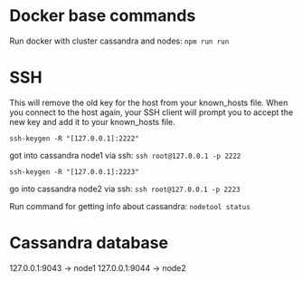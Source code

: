 # Docker base commands

Run docker with cluster cassandra and nodes: ``npm run run``

# SSH
This will remove the old key for the host from your known_hosts file.
When you connect to the host again, your SSH client will prompt you to accept the new key and add it to your known_hosts file.

```ssh-keygen -R "[127.0.0.1]:2222"```

got into cassandra node1 via ssh: ```ssh root@127.0.0.1 -p 2222```


```ssh-keygen -R "[127.0.0.1]:2223"```

go into cassandra node2 via ssh: ```ssh root@127.0.0.1 -p 2223```

Run command for getting info about cassandra: ```nodetool status```

# Cassandra database

127.0.0.1:9043 -> node1
127.0.0.1:9044 -> node2

